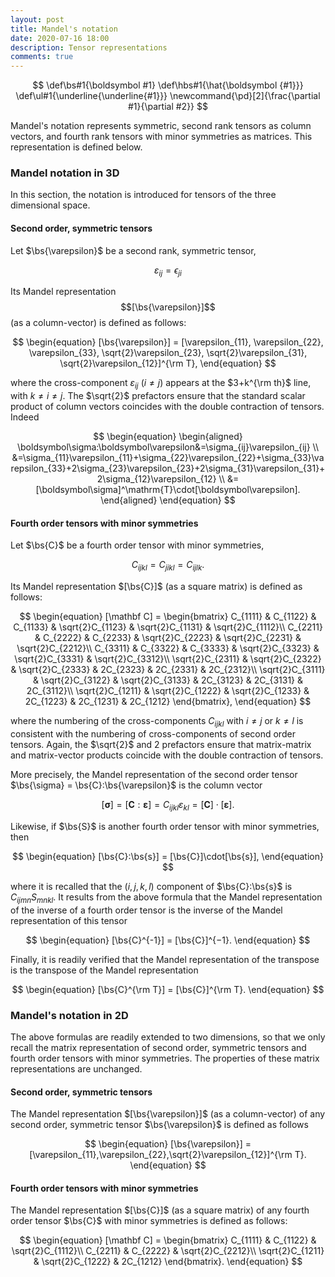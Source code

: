 ```yaml
---
layout: post
title: Mandel's notation
date: 2020-07-16 18:00
description: Tensor representations
comments: true
---
```

$$
\def\bs#1{\boldsymbol #1}
\def\hbs#1{\hat{\boldsymbol {#1}}}
\def\ul#1{\underline{\underline{#1}}}
\newcommand{\pd}[2]{\frac{\partial #1}{\partial #2}}
$$

Mandel's notation represents symmetric, second rank tensors as column vectors, and fourth rank tensors with minor symmetries as matrices. This representation is defined below.

### Mandel notation in 3D
In this section, the notation is introduced for tensors of the three dimensional space.

#### Second order, symmetric tensors
Let $\bs{\varepsilon}$ be a second rank, symmetric tensor,

$$
\begin{equation}
  \varepsilon_{ij} = \epsilon_{ji}
  \label{eq:varepsilon}
\end{equation}
$$

Its Mandel representation $$[\bs{\varepsilon}]$$ (as a column-vector) is defined as follows:

$$
\begin{equation}
  [\bs{\varepsilon}] = [\varepsilon_{11}, \varepsilon_{22}, \varepsilon_{33}, \sqrt{2}\varepsilon_{23}, \sqrt{2}\varepsilon_{31}, \sqrt{2}\varepsilon_{12}]^{\rm T},
\end{equation}
$$

where the cross-component $\varepsilon_{ij}$ ($i \neq j$) appears at the $3+k^{\rm th}$ line, with $k \neq i \neq j$. The $\sqrt{2}$ prefactors ensure that the standard scalar product of column vectors coincides with the double contraction of tensors. Indeed

$$
\begin{equation}
\begin{aligned}
  \boldsymbol\sigma:\boldsymbol\varepsilon&=\sigma_{ij}\varepsilon_{ij} \\
  &=\sigma_{11}\varepsilon_{11}+\sigma_{22}\varepsilon_{22}+\sigma_{33}\varepsilon_{33}+2\sigma_{23}\varepsilon_{23}+2\sigma_{31}\varepsilon_{31}+2\sigma_{12}\varepsilon_{12} \\
  &=[\boldsymbol\sigma]^\mathrm{T}\cdot[\boldsymbol\varepsilon].
\end{aligned}
\end{equation}
$$


#### Fourth order tensors with minor symmetries
Let $\bs{C}$  be a fourth order tensor with minor symmetries,

$$
\begin{equation}
  C_{ijkl}=C_{jikl}=C_{ijlk}.
\end{equation}
$$

Its Mandel representation $[\bs{C}]$ (as a square matrix) is defined as follows:

$$
\begin{equation}
  [\mathbf C] =
  \begin{bmatrix}
    C_{1111} & C_{1122} & C_{1133} & \sqrt{2}C_{1123} & \sqrt{2}C_{1131} & \sqrt{2}C_{1112}\\
    C_{2211} & C_{2222} & C_{2233} & \sqrt{2}C_{2223} & \sqrt{2}C_{2231} & \sqrt{2}C_{2212}\\
    C_{3311} & C_{3322} & C_{3333} & \sqrt{2}C_{3323} & \sqrt{2}C_{3331} & \sqrt{2}C_{3312}\\
    \sqrt{2}C_{2311} & \sqrt{2}C_{2322} & \sqrt{2}C_{2333} & 2C_{2323} & 2C_{2331} & 2C_{2312}\\
    \sqrt{2}C_{3111} & \sqrt{2}C_{3122} & \sqrt{2}C_{3133} & 2C_{3123} & 2C_{3131} & 2C_{3112}\\
    \sqrt{2}C_{1211} & \sqrt{2}C_{1222} & \sqrt{2}C_{1233} & 2C_{1223} & 2C_{1231} & 2C_{1212}
  \end{bmatrix},
\end{equation}
$$

where the numbering of the cross-components $C_{ijkl}$ with $i \neq j$ or $k \neq l$ is consistent with the numbering of cross-components of second order tensors. Again, the $\sqrt{2}$ and 2 prefactors ensure that matrix-matrix and matrix-vector products coincide with the double contraction of tensors.

More precisely, the Mandel representation of the second order tensor $\bs{\sigma} = \bs{C}:\bs{\varepsilon}$ is the column vector

$$
\begin{equation}
[\boldsymbol\sigma]=[\mathbf C:\boldsymbol\varepsilon]=C_{ijkl}\varepsilon_{kl}=[\mathbf C]\cdot[\boldsymbol\varepsilon].
\end{equation}
$$

Likewise, if $\bs{S}$ is another fourth order tensor with minor symmetries, then

$$
\begin{equation}
[\bs{C}:\bs{s}] = [\bs{C}]\cdot[\bs{s}],
\end{equation}
$$

where it is recalled that the $(i, j, k, l)$ component of $\bs{C}:\bs{s}$ is $C_{ijmn}S_{mnkl}$. It results from the above formula that the Mandel representation of the inverse of a fourth order tensor is the inverse of the Mandel representation of this tensor

$$
\begin{equation}
  [\bs{C}^{-1}] = [\bs{C}]^{−1}.
\end{equation}
$$

Finally, it is readily verified that the Mandel representation of the transpose is the transpose of the Mandel representation

$$
\begin{equation}
  [\bs{C}^{\rm T}] = [\bs{C}]^{\rm T}.
\end{equation}
$$



### Mandel's notation in 2D
The above formulas are readily extended to two dimensions, so that we only recall the matrix representation of second order, symmetric tensors and fourth order tensors with minor symmetries. The properties of these matrix representations are unchanged.

#### Second order, symmetric tensors
The Mandel representation $[\bs{\varepsilon}]$ (as a column-vector) of any second order, symmetric tensor $\bs{\varepsilon}$ is defined as follows

$$
\begin{equation}
  [\bs{\varepsilon}] = [\varepsilon_{11},\varepsilon_{22},\sqrt{2}\varepsilon_{12}]^{\rm T}.
\end{equation}
$$

#### Fourth order tensors with minor symmetries
The Mandel representation $[\bs{C}]$ (as a square matrix) of any fourth order tensor $\bs{C}$ with minor symmetries is defined as follows:

$$
\begin{equation}
  [\mathbf C] =
  \begin{bmatrix}
    C_{1111} & C_{1122} & \sqrt{2}C_{1112}\\
    C_{2211} & C_{2222} & \sqrt{2}C_{2212}\\
    \sqrt{2}C_{1211} & \sqrt{2}C_{1222} & 2C_{1212}
  \end{bmatrix}.
\end{equation}
$$
